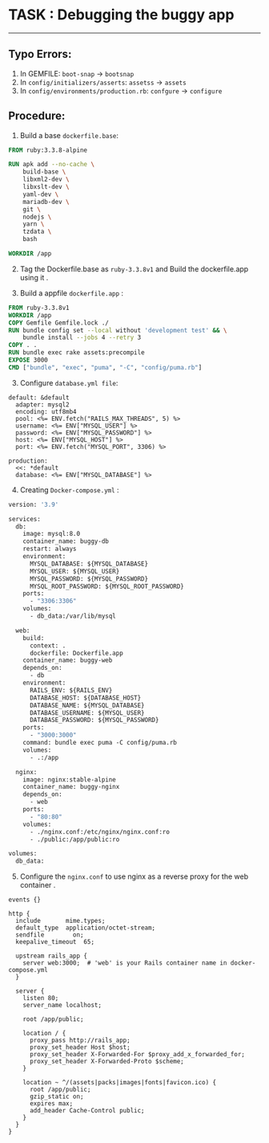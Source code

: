 # TASK : Debugging the buggy app
------------------------------------------

## Typo Errors:
1. In GEMFILE: `boot-snap` → `bootsnap`
2. In `config/initializers/asserts`: `assetss` → `assets`
3. In `config/environments/production.rb`: `confgure` → `configure`

## Procedure:

1. Build a base `dockerfile.base`:

```dockerfile
FROM ruby:3.3.8-alpine

RUN apk add --no-cache \
    build-base \
    libxml2-dev \
    libxslt-dev \
    yaml-dev \
    mariadb-dev \
    git \
    nodejs \
    yarn \
    tzdata \
    bash

WORKDIR /app
```
2. Tag the Dockerfile.base as `ruby-3.3.8v1` and Build the dockerfile.app using it .

3. Build a appfile `dockerfile.app` :

```dockerfile
FROM ruby-3.3.8v1
WORKDIR /app
COPY Gemfile Gemfile.lock ./
RUN bundle config set --local without 'development test' && \
    bundle install --jobs 4 --retry 3
COPY . .
RUN bundle exec rake assets:precompile
EXPOSE 3000
CMD ["bundle", "exec", "puma", "-C", "config/puma.rb"]
```
3. Configure `database.yml file`:
```
default: &default
  adapter: mysql2
  encoding: utf8mb4
  pool: <%= ENV.fetch("RAILS_MAX_THREADS", 5) %>
  username: <%= ENV["MYSQL_USER"] %>
  password: <%= ENV["MYSQL_PASSWORD"] %>
  host: <%= ENV["MYSQL_HOST"] %>
  port: <%= ENV.fetch("MYSQL_PORT", 3306) %>

production:
  <<: *default
  database: <%= ENV["MYSQL_DATABASE"] %>
```
4. Creating `Docker-compose.yml` :
```dockerfile
version: '3.9'

services:
  db:
    image: mysql:8.0
    container_name: buggy-db
    restart: always
    environment:
      MYSQL_DATABASE: ${MYSQL_DATABASE}
      MYSQL_USER: ${MYSQL_USER}
      MYSQL_PASSWORD: ${MYSQL_PASSWORD}
      MYSQL_ROOT_PASSWORD: ${MYSQL_ROOT_PASSWORD}
    ports:
      - "3306:3306"
    volumes:
      - db_data:/var/lib/mysql

  web:
    build:
      context: .
      dockerfile: Dockerfile.app
    container_name: buggy-web
    depends_on:
      - db
    environment:
      RAILS_ENV: ${RAILS_ENV}
      DATABASE_HOST: ${DATABASE_HOST}
      DATABASE_NAME: ${MYSQL_DATABASE}
      DATABASE_USERNAME: ${MYSQL_USER}
      DATABASE_PASSWORD: ${MYSQL_PASSWORD}
    ports:
      - "3000:3000"
    command: bundle exec puma -C config/puma.rb
    volumes:
      - .:/app

  nginx:
    image: nginx:stable-alpine
    container_name: buggy-nginx
    depends_on:
      - web
    ports:
      - "80:80"
    volumes:
      - ./nginx.conf:/etc/nginx/nginx.conf:ro
      - ./public:/app/public:ro

volumes:
  db_data:
```
5. Configure the `nginx.conf` to use nginx as a reverse proxy for the web container .
```# nginx.conf
events {}

http {
  include       mime.types;
  default_type  application/octet-stream;
  sendfile        on;
  keepalive_timeout  65;

  upstream rails_app {
    server web:3000;  # 'web' is your Rails container name in docker-compose.yml
  }

  server {
    listen 80;
    server_name localhost;

    root /app/public;

    location / {
      proxy_pass http://rails_app;
      proxy_set_header Host $host;
      proxy_set_header X-Forwarded-For $proxy_add_x_forwarded_for;
      proxy_set_header X-Forwarded-Proto $scheme;
    }

    location ~ ^/(assets|packs|images|fonts|favicon.ico) {
      root /app/public;
      gzip_static on;
      expires max;
      add_header Cache-Control public;
    }
  }
}
```

